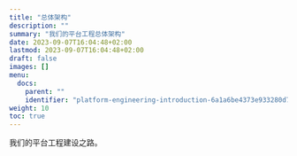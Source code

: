 ```yaml
---
title: "总体架构"
description: ""
summary: "我们的平台工程总体架构"
date: 2023-09-07T16:04:48+02:00
lastmod: 2023-09-07T16:04:48+02:00
draft: false
images: []
menu:
  docs:
    parent: ""
    identifier: "platform-engineering-introduction-6a1a6be4373e933280d78ea53de6158e"
weight: 10
toc: true
---
```


我们的平台工程建设之路。
